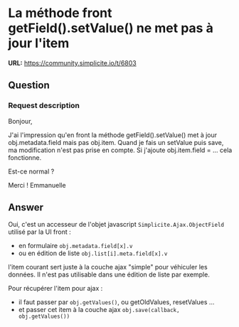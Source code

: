 # La méthode front getField().setValue() ne met pas à jour l'item

**URL:** https://community.simplicite.io/t/6803

## Question
### Request description

Bonjour,

J'ai l'impression qu'en front la méthode getField().setValue() met à jour obj.metadata.field mais pas obj.item.
Quand je fais un setValue puis save, ma modification n'est pas prise en compte.
Si j'ajoute obj.item.field = ... cela fonctionne.

Est-ce normal ?

Merci !
Emmanuelle

## Answer
Oui, c'est un accesseur de l'objet javascript `Simplicite.Ajax.ObjectField` utilisé par la UI front : 
- en formulaire `obj.metadata.field[x].v`
- ou en édition de liste `obj.list[i].meta.field[x].v`

l'item courant sert juste à la couche ajax "simple" pour véhiculer les données. Il n'est pas utilisable dans une édition de liste par exemple.

Pour récupérer l'item pour ajax :
- il faut passer par `obj.getValues()`, ou getOldValues, resetValues ...
- et passer cet item à la couche ajax `obj.save(callback, obj.getValues())`
